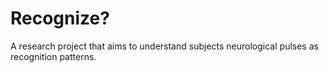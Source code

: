 Recognize?
=============

A research project that aims to understand subjects neurological pulses as recognition patterns.
